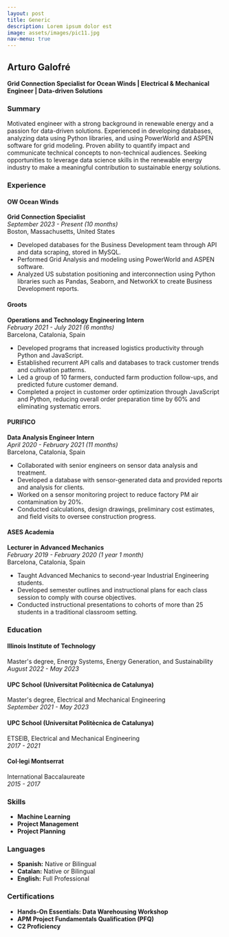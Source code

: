 ```yaml
---
layout: post
title: Generic
description: Lorem ipsum dolor est
image: assets/images/pic11.jpg
nav-menu: true
---
```




## Arturo Galofré

**Grid Connection Specialist for Ocean Winds | Electrical & Mechanical Engineer | Data-driven Solutions**

### Summary
Motivated engineer with a strong background in renewable energy and a passion for data-driven solutions. Experienced in developing databases, analyzing data using Python libraries, and using PowerWorld and ASPEN software for grid modeling. Proven ability to quantify impact and communicate technical concepts to non-technical audiences. Seeking opportunities to leverage data science skills in the renewable energy industry to make a meaningful contribution to sustainable energy solutions.

### Experience

#### OW Ocean Winds
**Grid Connection Specialist**  
*September 2023 - Present (10 months)*  
Boston, Massachusetts, United States
- Developed databases for the Business Development team through API and data scraping, stored in MySQL.
- Performed Grid Analysis and modeling using PowerWorld and ASPEN software.
- Analyzed US substation positioning and interconnection using Python libraries such as Pandas, Seaborn, and NetworkX to create Business Development reports.

#### Groots
**Operations and Technology Engineering Intern**  
*February 2021 - July 2021 (6 months)*  
Barcelona, Catalonia, Spain
- Developed programs that increased logistics productivity through Python and JavaScript.
- Established recurrent API calls and databases to track customer trends and cultivation patterns.
- Led a group of 10 farmers, conducted farm production follow-ups, and predicted future customer demand.
- Completed a project in customer order optimization through JavaScript and Python, reducing overall order preparation time by 60% and eliminating systematic errors.

#### PURIFICO
**Data Analysis Engineer Intern**  
*April 2020 - February 2021 (11 months)*  
Barcelona, Catalonia, Spain
- Collaborated with senior engineers on sensor data analysis and treatment.
- Developed a database with sensor-generated data and provided reports and analysis for clients.
- Worked on a sensor monitoring project to reduce factory PM air contamination by 20%.
- Conducted calculations, design drawings, preliminary cost estimates, and field visits to oversee construction progress.

#### ASES Academia
**Lecturer in Advanced Mechanics**  
*February 2019 - February 2020 (1 year 1 month)*  
Barcelona, Catalonia, Spain
- Taught Advanced Mechanics to second-year Industrial Engineering students.
- Developed semester outlines and instructional plans for each class session to comply with course objectives.
- Conducted instructional presentations to cohorts of more than 25 students in a traditional classroom setting.

### Education

#### Illinois Institute of Technology
Master's degree, Energy Systems, Energy Generation, and Sustainability  
*August 2022 - May 2023*

#### UPC School (Universitat Politècnica de Catalunya)
Master's degree, Electrical and Mechanical Engineering  
*September 2021 - May 2023*

#### UPC School (Universitat Politècnica de Catalunya)
ETSEIB, Electrical and Mechanical Engineering  
*2017 - 2021*

#### Col·legi Montserrat
International Baccalaureate  
*2015 - 2017*

### Skills
- **Machine Learning**
- **Project Management**
- **Project Planning**

### Languages
- **Spanish:** Native or Bilingual
- **Catalan:** Native or Bilingual
- **English:** Full Professional

### Certifications
- **Hands-On Essentials: Data Warehousing Workshop**
- **APM Project Fundamentals Qualification (PFQ)**
- **C2 Proficiency**


